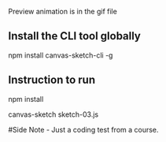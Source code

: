 Preview animation is in the gif file

## Install the CLI tool globally
npm install canvas-sketch-cli -g

## Instruction to run
npm install 

canvas-sketch sketch-03.js

#Side Note -
Just a coding test from a course.
